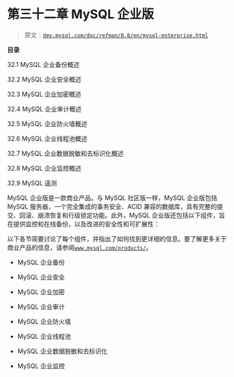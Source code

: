 # 第三十二章 MySQL 企业版

> 原文：[`dev.mysql.com/doc/refman/8.0/en/mysql-enterprise.html`](https://dev.mysql.com/doc/refman/8.0/en/mysql-enterprise.html)

**目录**

32.1 MySQL 企业备份概述

32.2 MySQL 企业安全概述

32.3 MySQL 企业加密概述

32.4 MySQL 企业审计概述

32.5 MySQL 企业防火墙概述

32.6 MySQL 企业线程池概述

32.7 MySQL 企业数据脱敏和去标识化概述

32.8 MySQL 企业监控概述

32.9 MySQL 遥测

MySQL 企业版是一款商业产品。与 MySQL 社区版一样，MySQL 企业版包括 MySQL 服务器，一个完全集成的事务安全、ACID 兼容的数据库，具有完整的提交、回滚、崩溃恢复和行级锁定功能。此外，MySQL 企业版还包括以下组件，旨在提供监控和在线备份，以及改进的安全性和可扩展性：

以下各节简要讨论了每个组件，并指出了如何找到更详细的信息。要了解更多关于商业产品的信息，请参阅[`www.mysql.com/products/`](https://www.mysql.com/products/)。

+   MySQL 企业备份

+   MySQL 企业安全

+   MySQL 企业加密

+   MySQL 企业审计

+   MySQL 企业防火墙

+   MySQL 企业线程池

+   MySQL 企业数据脱敏和去标识化

+   MySQL 企业监控
